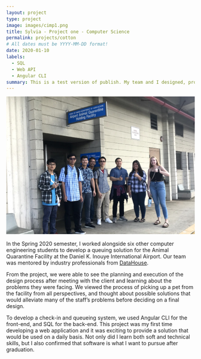 ```yaml
---
layout: project
type: project
image: images/cimp1.png
title: Sylvia - Project one - Computer Science
permalink: projects/cotton
# All dates must be YYYY-MM-DD format!
date: 2020-01-10
labels:
  - SQL
  - Web API
  - Angular CLI
summary: This is a test version of publish. My team and I designed, programmed, and installed a new queuing and check-in system for the Animal Quarantine Facility at the Daniel K. Inouye International Airport.
---
```


<img class="ui large centered image" src="../images/cimp2.png">


In the Spring 2020 semester, I worked alongside six other computer engineering students to develop a queuing solution for the Animal Quarantine Facility at the Daniel K. Inouye International Airport. Our team was mentored by industry professionals from [DataHouse](https://www.datahouse.com/).

From the project, we were able to see the planning and execution of the design process after meeting with the client and learning about the problems they were facing. We viewed the process of picking up a pet from the facility from all perspectives, and thought about possible solutions that would alleviate many of the staff’s problems before deciding on a final design. 

To develop a check-in and queueing system, we used Angular CLI for the front-end, and SQL for the back-end. This project was my first time developing a web application and it was exciting to provide a solution that would be used on a daily basis. Not only did I learn both soft and technical skills, but I also confirmed that software is what I want to pursue after graduation. 

